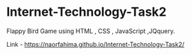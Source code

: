 # Internet-Technology-Task2
Flappy Bird Game using HTML , CSS , JavaScript ,JQquery.

Link - https://naorfahima.github.io/Internet-Technology-Task2/
